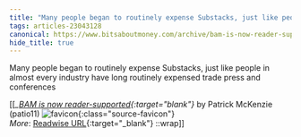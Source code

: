 ```yaml
---
title: "Many people began to routinely expense Substacks, just like people ..."
tags: articles-23043128
canonical: https://www.bitsaboutmoney.com/archive/bam-is-now-reader-supported/
hide_title: true
---
```


Many people began to routinely expense Substacks, just like people in almost every industry have long routinely expensed trade press and conferences


[[<cite>_[BAM is now reader-supported](https://www.bitsaboutmoney.com/archive/bam-is-now-reader-supported/){:target="_blank"}_</cite> by Patrick McKenzie (patio11) ![favicon](https://s2.googleusercontent.com/s2/favicons?domain=www.bitsaboutmoney.com){:class="source-favicon"}<br>
_More_: [Readwise URL](https://readwise.io/open/452279206){:target="_blank"}
::wrap]]